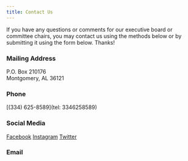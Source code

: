 ```yaml
---
title: Contact Us
---
```



If you have any questions or comments for our executive board or committee chairs,
you may contact us using the methods below or by submitting it using the form below. Thanks!

### Mailing Address

P.O. Box 210176<br />
Montgomery, AL 36121

### Phone

[(334) 625-8589](tel: 3346258589)

### Social Media

<a class="btn text-white" href="https://www.facebook.com/nsbemp" target="_blank">Facebook</a>
<a class="text-white btn" href="https://www.instagram.com/nsbemp" target="_blank">Instagram</a>
<a class="text-white btn" href="https://twitter.com/nsbemp" target="_blank">Twitter</a>

### Email

